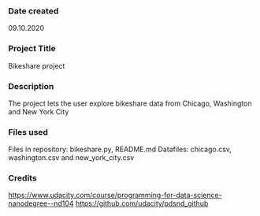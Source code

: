 ### Date created
09.10.2020
### Project Title
Bikeshare project

### Description
The project lets the user explore bikeshare data from Chicago, Washington and New York City

### Files used
Files in repository: bikeshare.py, README.md
Datafiles: chicago.csv, washington.csv and new_york_city.csv

### Credits
https://www.udacity.com/course/programming-for-data-science-nanodegree--nd104
https://github.com/udacity/pdsnd_github
